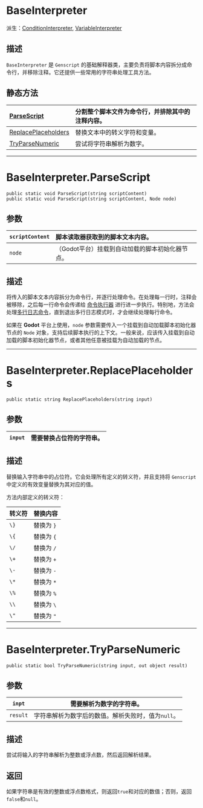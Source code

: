 # BaseInterpreter

派生：[ConditionInterpreter](ConditionInterpreter.md), [VariableInterpreter](VariableInterpreter.md)

## 描述

`BaseInterpreter` 是 `Genscript` 的基础解释器类，主要负责将脚本内容拆分成命令行，并移除注释。它还提供一些常用的字符串处理工具方法。

## 静态方法

|[ParseScript](#baseinterpreterparsescript)|分割整个脚本文件为命令行，并排除其中的注释内容。|
|:--|:--|
|[ReplacePlaceholders](#baseinterpreterreplaceplaceholders)|替换文本中的转义字符和变量。|
|[TryParseNumeric](#baseinterpretertryparsenumeric)|尝试将字符串解析为数字。|

---

# BaseInterpreter.ParseScript

`public static void ParseScript(string scriptContent)`  
`public static void ParseScript(string scriptContent, Node node)`

## 参数

|`scriptContent`|脚本读取器获取到的脚本文本内容。|
|:--|:--|
|`node`|（Godot平台）挂载到自动加载的脚本初始化器节点。|

## 描述

将传入的脚本文本内容拆分为命令行，并逐行处理命令。在处理每一行时，注释会被移除，之后每一行命令会传递给 [命令执行器](ScriptExecutor.md) 进行进一步执行。特别地，方法会处理[多行日志命令](../../../Genscript/Category/Console.md/#-n)，直到退出多行日志模式时，才会继续处理每行命令。

如果在 **Godot** 平台上使用，`node` 参数需要传入一个挂载到自动加载脚本初始化器节点的 `Node` 对象，支持后续脚本执行的上下文。一般来说，应该传入挂载到自动加载的脚本初始化器节点，或者其他任意被挂载为自动加载的节点。

---

# BaseInterpreter.ReplacePlaceholders

`public static string ReplacePlaceholders(string input)`

## 参数

|`input`|需要替换占位符的字符串。|
|---|--|

## 描述

替换输入字符串中的占位符。它会处理所有定义的转义符，并且支持将 `Genscript` 中定义的有效变量替换为其对应的值。 

方法内部定义的转义符：

|转义符|替换内容|  
|---|---|  
|`\}`|替换为 `}`|  
|`\{`|替换为 `{`|  
|`\/`|替换为 `/`|  
|`\+`|替换为 `+`|  
|`\-`|替换为 `-`|  
|`\*`|替换为 `*`|  
|`\%`|替换为 `%`|  
|`\\`|替换为 `\`|  
|`\"`|替换为 `"`|  

---

# BaseInterpreter.TryParseNumeric

`public static bool TryParseNumeric(string input, out object result)`

## 参数

|`inpt`|需要解析为数字的字符串。|
|---|---|
|`result`|字符串解析为数字后的数值。解析失败时，值为`null`。|

## 描述

尝试将输入的字符串解析为整数或浮点数，然后返回解析结果。

## 返回

如果字符串是有效的整数或浮点数格式，则返回`true`和对应的数值；否则，返回`false`和`null`。
